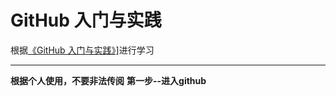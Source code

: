 # GitHub 入门与实践
根据<a href="https://book.douban.com/subject/26462816/" target="_blank">《GitHub 入门与实践》]</a>进行学习
****
**根据个人使用，不要非法传阅**
**第一步--进入github**
